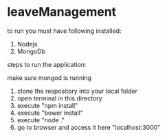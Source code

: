 # leaveManagement

to run you must have following installed: 

1. Nodejs
2. MongoDb

steps to run the application:

make sure mongod is running 

1. clone the respository into your local folder
2. open terminal in this directory 
3. execute "npm install"
4. execute "bower install"
5. execute "node ."
6. go to browser and access it here "localhost:3000"
